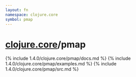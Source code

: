 ```yaml
---
layout: fn
namespace: clojure.core
symbol: pmap
---
```


# [clojure.core](../)/pmap

{% include 1.4.0/clojure.core/pmap/docs.md %}
{% include 1.4.0/clojure.core/pmap/examples.md %}
{% include 1.4.0/clojure.core/pmap/src.md %}


